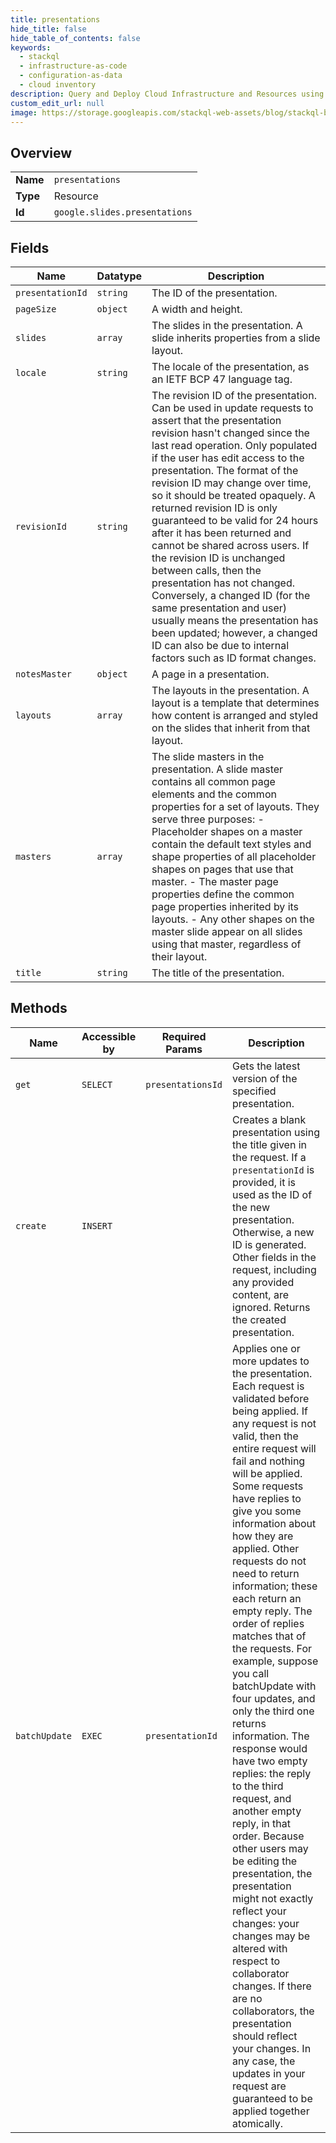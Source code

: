 ```yaml
---
title: presentations
hide_title: false
hide_table_of_contents: false
keywords:
  - stackql
  - infrastructure-as-code
  - configuration-as-data
  - cloud inventory
description: Query and Deploy Cloud Infrastructure and Resources using SQL
custom_edit_url: null
image: https://storage.googleapis.com/stackql-web-assets/blog/stackql-blog-post-featured-image.png
---
```

  
    

## Overview
<table><tbody>
<tr><td><b>Name</b></td><td><code>presentations</code></td></tr>
<tr><td><b>Type</b></td><td>Resource</td></tr>
<tr><td><b>Id</b></td><td><code>google.slides.presentations</code></td></tr>
</tbody></table>

## Fields
| Name | Datatype | Description |
| ---- | -------- | ----------- |
| `presentationId` | `string` | The ID of the presentation. |
| `pageSize` | `object` | A width and height. |
| `slides` | `array` | The slides in the presentation. A slide inherits properties from a slide layout. |
| `locale` | `string` | The locale of the presentation, as an IETF BCP 47 language tag. |
| `revisionId` | `string` | The revision ID of the presentation. Can be used in update requests to assert that the presentation revision hasn't changed since the last read operation. Only populated if the user has edit access to the presentation. The format of the revision ID may change over time, so it should be treated opaquely. A returned revision ID is only guaranteed to be valid for 24 hours after it has been returned and cannot be shared across users. If the revision ID is unchanged between calls, then the presentation has not changed. Conversely, a changed ID (for the same presentation and user) usually means the presentation has been updated; however, a changed ID can also be due to internal factors such as ID format changes. |
| `notesMaster` | `object` | A page in a presentation. |
| `layouts` | `array` | The layouts in the presentation. A layout is a template that determines how content is arranged and styled on the slides that inherit from that layout. |
| `masters` | `array` | The slide masters in the presentation. A slide master contains all common page elements and the common properties for a set of layouts. They serve three purposes: - Placeholder shapes on a master contain the default text styles and shape properties of all placeholder shapes on pages that use that master. - The master page properties define the common page properties inherited by its layouts. - Any other shapes on the master slide appear on all slides using that master, regardless of their layout. |
| `title` | `string` | The title of the presentation. |
## Methods
| Name | Accessible by | Required Params | Description |
| ---- | ------------- | --------------- | ----------- |
| `get` | `SELECT` | `presentationsId` | Gets the latest version of the specified presentation. |
| `create` | `INSERT` |  | Creates a blank presentation using the title given in the request. If a `presentationId` is provided, it is used as the ID of the new presentation. Otherwise, a new ID is generated. Other fields in the request, including any provided content, are ignored. Returns the created presentation. |
| `batchUpdate` | `EXEC` | `presentationId` | Applies one or more updates to the presentation. Each request is validated before being applied. If any request is not valid, then the entire request will fail and nothing will be applied. Some requests have replies to give you some information about how they are applied. Other requests do not need to return information; these each return an empty reply. The order of replies matches that of the requests. For example, suppose you call batchUpdate with four updates, and only the third one returns information. The response would have two empty replies: the reply to the third request, and another empty reply, in that order. Because other users may be editing the presentation, the presentation might not exactly reflect your changes: your changes may be altered with respect to collaborator changes. If there are no collaborators, the presentation should reflect your changes. In any case, the updates in your request are guaranteed to be applied together atomically. |
